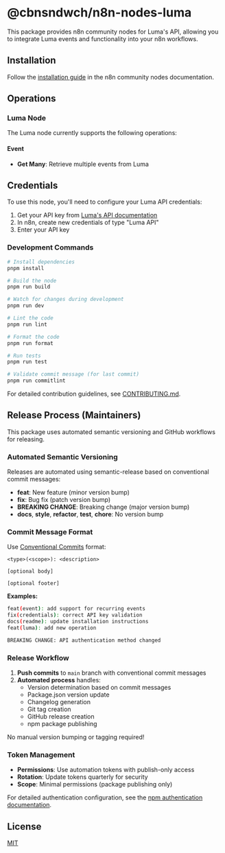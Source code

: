 # @cbnsndwch/n8n-nodes-luma

This package provides n8n community nodes for Luma's API, allowing you to integrate Luma events and functionality into your n8n workflows.

## Installation

Follow the [installation guide](https://docs.n8n.io/integrations/community-nodes/installation/) in the n8n community nodes documentation.

## Operations

### Luma Node

The Luma node currently supports the following operations:

#### Event
- **Get Many**: Retrieve multiple events from Luma

## Credentials

To use this node, you'll need to configure your Luma API credentials:

1. Get your API key from [Luma's API documentation](https://docs.lu.ma/api/getting-started)
2. In n8n, create new credentials of type "Luma API"
3. Enter your API key

### Development Commands

```bash
# Install dependencies
pnpm install

# Build the node
pnpm run build

# Watch for changes during development
pnpm run dev

# Lint the code
pnpm run lint

# Format the code
pnpm run format

# Run tests
pnpm run test

# Validate commit message (for last commit)
pnpm run commitlint
```

For detailed contribution guidelines, see [CONTRIBUTING.md](CONTRIBUTING.md).

## Release Process (Maintainers)

This package uses automated semantic versioning and GitHub workflows for releasing.

### Automated Semantic Versioning

Releases are automated using semantic-release based on conventional commit messages:

- **feat**: New feature (minor version bump)
- **fix**: Bug fix (patch version bump)  
- **BREAKING CHANGE**: Breaking change (major version bump)
- **docs**, **style**, **refactor**, **test**, **chore**: No version bump

### Commit Message Format

Use [Conventional Commits](https://www.conventionalcommits.org/) format:

```
<type>(<scope>): <description>

[optional body]

[optional footer]
```

**Examples:**
```bash
feat(event): add support for recurring events
fix(credentials): correct API key validation
docs(readme): update installation instructions
feat(luma): add new operation

BREAKING CHANGE: API authentication method changed
```

### Release Workflow

1. **Push commits** to `main` branch with conventional commit messages
2. **Automated process** handles:
   - Version determination based on commit messages
   - Package.json version update
   - Changelog generation
   - Git tag creation
   - GitHub release creation
   - npm package publishing

No manual version bumping or tagging required!

### Token Management

- **Permissions**: Use automation tokens with publish-only access
- **Rotation**: Update tokens quarterly for security
- **Scope**: Minimal permissions (package publishing only)

For detailed authentication configuration, see the [npm authentication documentation](docs/projects/005-npm-release-workflows/2-release-automation/story-2.2-npm-authentication.md).

## License

[MIT](LICENSE.md)